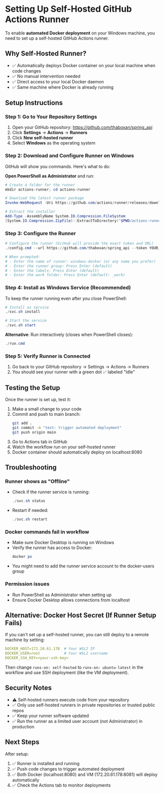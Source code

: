 # Setting Up Self-Hosted GitHub Actions Runner

To enable **automated Docker deployment** on your Windows machine, you need to set up a self-hosted GitHub Actions runner.

## Why Self-Hosted Runner?

- ✅ Automatically deploys Docker container on your local machine when code changes
- ✅ No manual intervention needed
- ✅ Direct access to your local Docker daemon
- ✅ Same machine where Docker is already running

## Setup Instructions

### Step 1: Go to Your Repository Settings

1. Open your GitHub repository: https://github.com/thaboxan/spring_api
2. Click **Settings** → **Actions** → **Runners**
3. Click **New self-hosted runner**
4. Select **Windows** as the operating system

### Step 2: Download and Configure Runner on Windows

GitHub will show you commands. Here's what to do:

**Open PowerShell as Administrator** and run:

```powershell
# Create a folder for the runner
mkdir actions-runner; cd actions-runner

# Download the latest runner package
Invoke-WebRequest -Uri https://github.com/actions/runner/releases/download/v2.311.0/actions-runner-win-x64-2.311.0.zip -OutFile actions-runner-win-x64-2.311.0.zip

# Extract the installer
Add-Type -AssemblyName System.IO.Compression.FileSystem
[System.IO.Compression.ZipFile]::ExtractToDirectory("$PWD/actions-runner-win-x64-2.311.0.zip", "$PWD")
```

### Step 3: Configure the Runner

```powershell
# Configure the runner (GitHub will provide the exact token and URL)
./config.cmd --url https://github.com/thaboxan/spring_api --token YOUR_TOKEN_FROM_GITHUB

# When prompted:
# - Enter the name of runner: windows-docker (or any name you prefer)
# - Enter the runner group: Press Enter (default)
# - Enter the labels: Press Enter (default)
# - Enter the work folder: Press Enter (default: _work)
```

### Step 4: Install as Windows Service (Recommended)

To keep the runner running even after you close PowerShell:

```powershell
# Install as service
./svc.sh install

# Start the service
./svc.sh start
```

**Alternative**: Run interactively (closes when PowerShell closes):
```powershell
./run.cmd
```

### Step 5: Verify Runner is Connected

1. Go back to your GitHub repository → Settings → Actions → Runners
2. You should see your runner with a green dot ✅ labeled "Idle"

## Testing the Setup

Once the runner is set up, test it:

1. Make a small change to your code
2. Commit and push to main branch:
   ```bash
   git add .
   git commit -m "test: trigger automated deployment"
   git push origin main
   ```
3. Go to Actions tab in GitHub
4. Watch the workflow run on your self-hosted runner
5. Docker container should automatically deploy on localhost:8080

## Troubleshooting

### Runner shows as "Offline"
- Check if the runner service is running:
  ```powershell
  ./svc.sh status
  ```
- Restart if needed:
  ```powershell
  ./svc.sh restart
  ```

### Docker commands fail in workflow
- Make sure Docker Desktop is running on Windows
- Verify the runner has access to Docker:
  ```powershell
  docker ps
  ```
- You might need to add the runner service account to the docker-users group

### Permission issues
- Run PowerShell as Administrator when setting up
- Ensure Docker Desktop allows connections from localhost

## Alternative: Docker Host Secret (If Runner Setup Fails)

If you can't set up a self-hosted runner, you can still deploy to a remote machine by setting:

```yaml
DOCKER_HOST=172.20.61.178  # Your WSL2 IP
DOCKER_USER=root           # Your WSL2 username
DOCKER_SSH_KEY=<your-ssh-key>
```

Then change `runs-on: self-hosted` to `runs-on: ubuntu-latest` in the workflow and use SSH deployment (like the VM deployment).

## Security Notes

- ⚠️ Self-hosted runners execute code from your repository
- ✅ Only use self-hosted runners in private repositories or trusted public repos
- ✅ Keep your runner software updated
- ✅ Run the runner as a limited user account (not Administrator) in production

## Next Steps

After setup:
1. ✅ Runner is installed and running
2. ✅ Push code changes to trigger automated deployment
3. ✅ Both Docker (localhost:8080) and VM (172.20.61.178:8081) will deploy automatically
4. ✅ Check the Actions tab to monitor deployments
